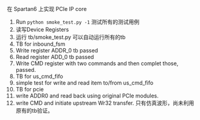 在 Spartan6 上实现 PCIe IP core
1. Run ``python smoke_test.py -1`` 测试所有的测试用例
1. 读写Device Registers
1. 运行 tb/smoke\_test.py 可以自动运行所有的tb
1. TB for inbound\_fsm
 1. Write register ADDR\_0 tb passed
 1. Read register ADD\_0 tb passed
 1. Write CMD register with two commands and then complet those, passed.
1. TB for us\_cmd\_fifo
 1. simple test for write and read item to/from us\_cmd\_fifo
1. TB for pcie
 1. write ADDR0 and read back using original PCIe modules.
 1. write CMD and initiate upstream Wr32 transfer. 只有仿真波形，尚未利用原有的tb验证。
